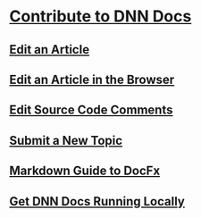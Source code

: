 ﻿# [Contribute to DNN Docs](xref:contribute-to-docs)
## [Edit an Article](xref:how-to-edit-an-article)
## [Edit an Article in the Browser](xref:how-to-edit-an-article-in-browser)
## [Edit Source Code Comments](xref:how-to-edit-source-code-comments)
## [Submit a New Topic](xref:how-to-submit-a-new-topic)
## [Markdown Guide to DocFx](xref:markdown-guide-to-docfx)
## [Get DNN Docs Running Locally](xref:get-dnn-docs-running-locally)
